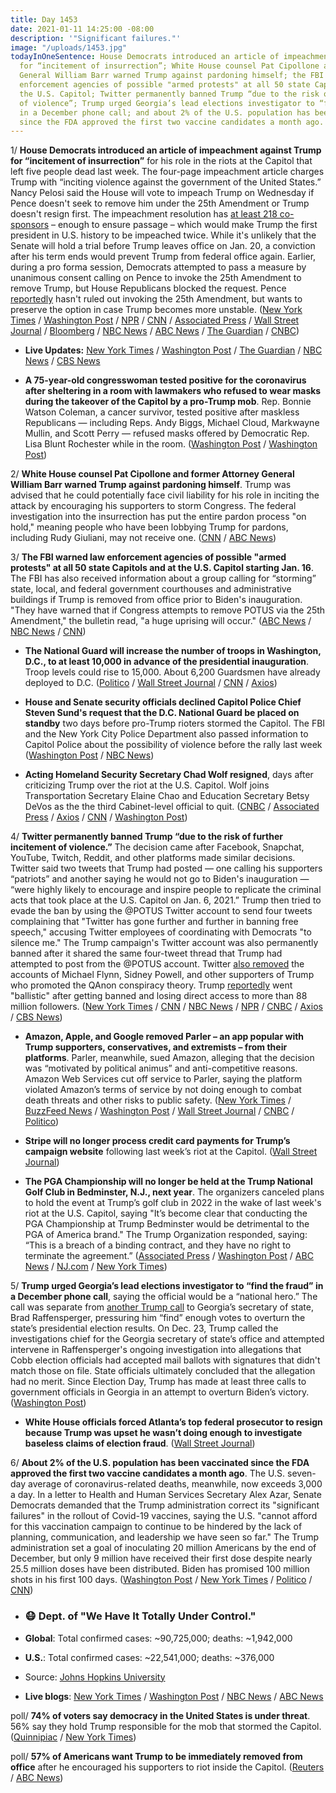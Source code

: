 ```yaml
---
title: Day 1453
date: 2021-01-11 14:25:00 -08:00
description: '"Significant failures."'
image: "/uploads/1453.jpg"
todayInOneSentence: House Democrats introduced an article of impeachment against Trump
  for “incitement of insurrection”; White House counsel Pat Cipollone and former Attorney
  General William Barr warned Trump against pardoning himself; the FBI warned law
  enforcement agencies of possible "armed protests" at all 50 state Capitols and at
  the U.S. Capitol; Twitter permanently banned Trump “due to the risk of further incitement
  of violence”; Trump urged Georgia’s lead elections investigator to “find the fraud”
  in a December phone call; and about 2% of the U.S. population has been vaccinated
  since the FDA approved the first two vaccine candidates a month ago.
---
```


1/ **House Democrats introduced an article of impeachment against Trump for “incitement of insurrection”** for his role in the riots at the Capitol that left five people dead last week. The four-page impeachment article charges Trump with “inciting violence against the government of the United States.” Nancy Pelosi said the House will vote to impeach Trump on Wednesday if Pence doesn't seek to remove him under the 25th Amendment or Trump doesn't resign first. The impeachment resolution has [at least 218 co-sponsors](https://www.politico.com/news/2021/01/11/house-trump-impeachment-457440) – enough to ensure passage – which would make Trump the first president in U.S. history to be impeached twice. While it's unlikely that the Senate will hold a trial before Trump leaves office on Jan. 20, a conviction after his term ends would prevent Trump from federal office again. Earlier, during a pro forma session, Democrats attempted to pass a measure by unanimous consent calling on Pence to invoke the 25th Amendment to remove Trump, but House Republicans blocked the request. Pence [reportedly](https://www.cnn.com/2021/01/09/politics/mike-pence-25th-amendment/index.html) hasn't ruled out invoking the 25th Amendment, but wants to preserve the option in case Trump becomes more unstable. ([New York Times](https://www.nytimes.com/2021/01/11/us/pence-impeachment.html) / [Washington Post](https://www.washingtonpost.com/politics/2021/01/11/trump-impeachment-biden-transition-live-updates/) / [NPR](https://www.npr.org/sections/trump-impeachment-effort-live-updates/2021/01/11/954907652/in-wake-of-capitol-attack-house-will-seek-to-impeach-trump-again) / [CNN](https://www.cnn.com/2021/01/11/politics/house-democrats-impeachment-plans/) / [Associated Press](https://apnews.com/article/pelosi-house-impeach-trump-575a4070cbef5441d61fb7e4a497f9b7) / [Wall Street Journal](https://www.wsj.com/articles/house-democrats-to-begin-efforts-seeking-to-remove-trump-from-office-11610375178) / [Bloomberg](https://www.bloomberg.com/news/articles/2021-01-11/house-democrats-set-in-motion-bid-to-remove-trump-from-office?srnd=premium&sref=MIBMEEoj) / [NBC News](https://www.nbcnews.com/politics/congress/house-democrats-consider-impeachment-25th-amendment-measures-n1253693) / [ABC News](https://abcnews.go.com/Politics/house-democrats-file-impeachment-article-charging-trump-incitement/story?id=75178177) / [The Guardian](https://www.theguardian.com/us-news/2021/jan/11/trump-impeachment-house-democrats-charge-president-with-incitement-of-insurrection) / [CNBC](https://www.cnbc.com/2021/01/11/house-prepares-to-impeach-trump-over-capitol-attack.html))

* **Live Updates:** [New York Times](https://www.nytimes.com/live/2021/01/11/us/joe-biden-trump/?action=click&module=Spotlight&pgtype=Homepage) / [Washington Post](https://www.washingtonpost.com/politics/2021/01/11/trump-impeachment-biden-transition-live-updates/) / [The Guardian](https://www.theguardian.com/us-news/live/2021/jan/11/joe-biden-donald-trump-impeachment-capitol-mike-pence-nancy-pelosi-coronavirus-covid-live-updates) / [NBC News](https://www.nbcnews.com/politics/congress/live-blog/live-updates-house-begins-effort-remove-trump-n1253700) / [CBS News](https://www.cbsnews.com/live-updates/trump-impeachment-25th-amendment-removal-2021-01-11/)

* **A 75-year-old congresswoman tested positive for the coronavirus after sheltering in a room with lawmakers who refused to wear masks during the takeover of the Capitol by a pro-Trump mob**. Rep. Bonnie Watson Coleman, a cancer survivor, tested positive after maskless Republicans — including Reps. Andy Biggs, Michael Cloud, Markwayne Mullin, and Scott Perry — refused masks offered by Democratic Rep. Lisa Blunt Rochester while in the room. ([Washington Post](https://www.washingtonpost.com/politics/2021/01/11/trump-impeachment-biden-transition-live-updates/#link-A3M2TTM2LJEMTAFEXPEL24DMZ4) / [Washington Post](https://www.washingtonpost.com/politics/2021/01/10/lawmakers-may-have-been-exposed-coronavirus-capitol-lockdown-attending-physician-says/))

2/ **White House counsel Pat Cipollone and former Attorney General William Barr warned Trump against pardoning himself**. Trump was advised that he could potentially face civil liability for his role in inciting the attack by encouraging his supporters to storm Congress. The federal investigation into the insurrection has put the entire pardon process "on hold," meaning people who have been lobbying Trump for pardons, including Rudy Giuliani, may not receive one. ([CNN](https://www.cnn.com/politics/live-news/trump-impeachment-news-01-11-21/h_4884b12b23992b8a11f8d7bb185c685a) / [ABC News](https://abcnews.go.com/Politics/trump-warned-potential-civil-liability-aides-clear-desks/story?id=75180691&cid=clicksource_4380645_6_heads_hero_live_twopack_hed))

3/ **The FBI warned law enforcement agencies of possible "armed protests" at all 50 state Capitols and at the U.S. Capitol starting Jan. 16**. The FBI has also received information about a group calling for “storming” state, local, and federal government courthouses and administrative buildings if Trump is removed from office prior to Biden's inauguration. "They have warned that if Congress attempts to remove POTUS via the 25th Amendment," the bulletin read, "a huge uprising will occur." ([ABC News](https://abcnews.go.com/US/armed-protests-planned-50-state-capitols-fbi-bulletin/story?id=75179771) / [NBC News](https://www.nbcnews.com/politics/donald-trump/fbi-memo-warns-law-enforcement-across-u-s-possible-armed-n1253750) / [CNN](https://www.cnn.com/2021/01/11/politics/fbi-bulletin-armed-protests-state-us-capitol/index.html))

* **The National Guard will increase the number of troops in Washington, D.C., to at least 10,000 in advance of the presidential inauguration**. Troop levels could rise to 15,000.  About 6,200 Guardsmen have already deployed to D.C. ([Politico](https://www.politico.com/news/2021/01/11/national-guardsmen-inauguration-457629) / [Wall Street Journal](https://www.wsj.com/articles/national-guard-to-send-more-than-10-000-troops-to-washington-d-c-11610393244) / [CNN](https://www.cnn.com/2021/01/11/politics/bowser-avoid-dc-biden-inauguration/index.html) / [Axios](https://www.axios.com/dc-lockdown-biden-inauguration-national-guard-f5a40a69-4cc8-4861-84fe-1ea047ff3f3d.html?stream=politics))

* **House and Senate security officials declined Capitol Police Chief Steven Sund's request that the D.C. National Guard be placed on standby** two days before pro-Trump rioters stormed the Capitol. The FBI and the New York City Police Department also passed information to Capitol Police about the possibility of violence before the rally last week ([Washington Post](https://www.washingtonpost.com/politics/sund-riot-national-guard/2021/01/10/fc2ce7d4-5384-11eb-a817-e5e7f8a406d6_story.html) / [NBC News](https://www.nbcnews.com/news/crime-courts/fbi-nypd-told-capitol-police-about-possibility-violence-riot-senior-n1253646))

* **Acting Homeland Security Secretary Chad Wolf resigned**, days after criticizing Trump over the riot at the U.S. Capitol. Wolf joins Transportation Secretary Elaine Chao and Education Secretary Betsy DeVos as the the third Cabinet-level official to quit. ([CNBC](https://www.cnbc.com/2021/01/11/chad-wolf-homeland-security-secretary-resigns-after-trump-supporters-riot.html) / [Associated Press](https://apnews.com/article/politics-riots-police-capitol-siege-a971eb127c024e26bfe4ffa0cd64a227) / [Axios](https://www.axios.com/homeland-security-trump-chad-wolf-resigns-77aecf21-28d8-4c4b-9e41-904bd90d49b3.html) / [CNN](https://www.cnn.com/2021/01/11/politics/chad-wolf-homeland-security/index.html) / [Washington Post](https://www.washingtonpost.com/politics/2021/01/11/trump-impeachment-biden-transition-live-updates/#link-KPODVGKSCRGN3BY2OSFVP4HCDA))

4/ **Twitter permanently banned Trump “due to the risk of further incitement of violence.”** The decision came after Facebook, Snapchat, YouTube, Twitch, Reddit, and other platforms made similar decisions. Twitter said two tweets that Trump had posted — one calling his supporters “patriots” and another saying he would not go to Biden's inauguration — “were highly likely to encourage and inspire people to replicate the criminal acts that took place at the U.S. Capitol on Jan. 6, 2021.” Trump then tried to evade the ban by using the @POTUS Twitter account to send four tweets complaining that "Twitter has gone further and further in banning free speech," accusing Twitter employees of coordinating with Democrats "to silence me." The Trump campaign's Twitter account was also permanently banned after it shared the same four-tweet thread that Trump had attempted to post from the @POTUS account. Twitter [also removed](https://www.nbcnews.com/tech/tech-news/twitter-bans-michael-flynn-sidney-powell-qanon-account-purge-n1253550) the accounts of Michael Flynn, Sidney Powell, and other supporters of Trump who promoted the QAnon conspiracy theory. Trump [reportedly](https://www.politico.com/news/2021/01/08/trump-reacts-to-twitter-ban-456785) went "ballistic" after getting banned and losing direct access to more than 88 million followers. ([New York Times](https://www.nytimes.com/2021/01/08/technology/twitter-trump-suspended.html) / [CNN](https://www.cnn.com/2021/01/08/tech/trump-twitter-ban/index.html) / [NBC News](https://www.nbcnews.com/tech/tech-news/twitter-permanently-bans-president-donald-trump-n1253588) / [NPR](https://www.npr.org/2021/01/08/954760928/twitter-bans-president-trump-citing-risk-of-further-incitement-of-violence) / [CNBC](https://www.cnbc.com/2021/01/08/twitter-permanently-suspends-trumps-account.html) / [Axios](https://www.axios.com/twitter-ban-trump-4242dbe6-f456-46fd-8bfe-d43b94ef9f07.html) / [CBS News](https://www.cbsnews.com/news/trump-twitter-account-suspended-permanently/))

* **Amazon, Apple, and Google removed Parler – an app popular with Trump supporters, conservatives, and extremists – from their platforms**. Parler, meanwhile, sued Amazon, alleging that the decision was “motivated by political animus” and anti-competitive reasons. Amazon Web Services cut off service to Parler, saying the platform violated Amazon’s terms of service by not doing enough to combat death threats and other risks to public safety. ([New York Times](https://www.nytimes.com/2021/01/09/technology/apple-google-parler.html) / [BuzzFeed News](https://www.buzzfeednews.com/article/johnpaczkowski/amazon-parler-aws) / [Washington Post](https://www.washingtonpost.com/technology/2021/01/09/trump-twitter-banned-apps/) / [Wall Street Journal](https://www.wsj.com/articles/parler-sues-amazon-kicks-site-off-its-servers-11610363052) / [CNBC](https://www.cnbc.com/2021/01/09/apple-removes-parler-from-app-store-in-wake-of-us-capitol-riot.html) / [Politico](https://www.politico.com/news/2021/01/11/parler-amazon-antitrust-suit-457579))

* **Stripe will no longer process credit card payments for Trump’s campaign website** following last week’s riot at the Capitol. ([Wall Street Journal](https://www.wsj.com/articles/stripe-stops-processing-payments-for-trump-campaign-website-11610319116))

* **The PGA Championship will no longer be held at the Trump National Golf Club in Bedminster, N.J., next year**. The organizers canceled plans to hold the event at Trump’s golf club in 2022 in the wake of last week's riot at the U.S. Capitol, saying "It’s become clear that conducting the PGA Championship at Trump Bedminster would be detrimental to the PGA of America brand." The Trump Organization responded, saying: “This is a breach of a binding contract, and they have no right to terminate the agreement.” ([Associated Press](https://apnews.com/article/joe-biden-donald-trump-pga-championships-golf-new-jersey-723ef0a90af03af016c9a7ae2b711fc6) / [Washington Post](https://www.washingtonpost.com/politics/trump-pga-golf/2021/01/10/c0384264-51ea-11eb-bda4-615aaefd0555_story.html) / [ABC News](https://abcnews.go.com/US/blow-trump-golfs-pga-strip-major-championship-trump/story?id=75168540) / [NJ.com](https://www.nj.com/sports/2021/01/pga-will-strip-trump-bedminster-of-2022-pga-championship-insider-says.html) / [New York Times](https://www.nytimes.com/2021/01/10/sports/golf/trump-pga-championship-moved.html))

5/ **Trump urged Georgia’s lead elections investigator to “find the fraud” in a December phone call**, saying the official would be a “national hero.” The call was separate from [another Trump call](https://whatthefuckjusthappenedtoday.com/2021/01/04/day-1446/#1-trump-pressured-georgia%E2%80%99s-secretar) to Georgia’s secretary of state, Brad Raffensperger, pressuring him “find” enough votes to overturn the state’s presidential election results. On Dec. 23, Trump called the investigations chief for the Georgia secretary of state’s office and attempted intervene in Raffensperger's ongoing investigation into allegations that Cobb election officials had accepted mail ballots with signatures that didn't match those on file. State officials ultimately concluded that the allegation had no merit. Since Election Day, Trump has made at least three calls to government officials in Georgia in an attempt to overturn Biden’s victory. ([Washington Post](https://www.washingtonpost.com/politics/trump-call-georgia-investigator/2021/01/09/7a55c7fa-51cf-11eb-83e3-322644d82356_story.html))

* **White House officials forced Atlanta’s top federal prosecutor to resign because Trump was upset he wasn’t doing enough to investigate baseless claims of election fraud**. ([Wall Street Journal](https://www.wsj.com/articles/white-house-forced-georgia-u-s-attorney-to-resign-11610225840))

6/ **About 2% of the U.S. population has been vaccinated since the FDA approved the first two vaccine candidates a month ago**. The U.S. seven-day average of coronavirus-related deaths, meanwhile, now exceeds 3,000 a day. In a letter to Health and Human Services Secretary Alex Azar, Senate Democrats demanded that the Trump administration correct its "significant failures" in the rollout of Covid-19 vaccines, saying the U.S. "cannot afford for this vaccination campaign to continue to be hindered by the lack of planning, communication, and leadership we have seen so far." The Trump administration set a goal of inoculating 20 million Americans by the end of December, but only 9 million have received their first dose despite nearly 25.5 million doses have been distributed. Biden has promised 100 million shots in his first 100 days. ([Washington Post](https://www.washingtonpost.com/nation/2021/01/11/coronavirus-covid-live-updates-us/#link-AKH4DGFOOZEGJGNANY25IV4LSE) / [New York Times](https://www.nytimes.com/live/2021/01/11/world/covid-19-coronavirus/the-us-virus-death-toll-surpasses-375000) / [Politico](https://www.politico.com/news/2021/01/11/democrats-trump-vaccine-rollout-457607) / [CNN](https://www.cnn.com/2021/01/11/politics/biden-covid-vaccine-plan/index.html))

* ### 😷 Dept. of "We Have It Totally Under Control."

* **Global**: Total confirmed cases: \~90,725,000; deaths: \~1,942,000

* **U.S.**: Total confirmed cases: \~22,541,000; deaths: \~376,000

* Source: [Johns Hopkins University](https://coronavirus.jhu.edu/map.html)

* **Live blogs**: [New York Times](https://www.nytimes.com/live/2021/01/11/world/covid-19-coronavirus/?action=click&module=Top%20Stories&pgtype=Homepage) / [Washington Post](https://www.washingtonpost.com/nation/2021/01/11/coronavirus-covid-live-updates-us/) / [NBC News](https://www.nbcnews.com/news/us-news/live-blog/2021-01-011-covid-live-updates-vaccine-news-n1253674) / [ABC News](https://abcnews.go.com/Health/live-updates/coronavirus/?id=75171980)

poll/ **74% of voters say democracy in the United States is under threat**. 56% say they hold Trump responsible for the mob that stormed the Capitol. ([Quinnipiac](https://poll.qu.edu/national/release-detail?ReleaseID=3686) / [New York Times](https://www.nytimes.com/live/2021/01/11/us/capitol-riot-police-building/a-majority-of-american-voters-blame-trump-for-the-capitol-riot-and-support-removing-him-poll-finds))

poll/ **57% of Americans want Trump to be immediately removed from office** after he encouraged his supporters to riot inside the Capitol. ([Reuters](https://www.reuters.com/article/us-usa-election-trump-poll-idUSKBN29D2VG) / [ABC News](https://abcnews.go.com/US/capitol-siege-majority-americans-trump-removed-office-term/story?id=75154331))